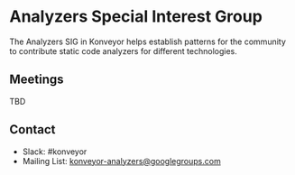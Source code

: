 # Analyzers Special Interest Group

The Analyzers SIG in Konveyor helps establish patterns for the community to contribute static code analyzers for different technologies. 

## Meetings

TBD

## Contact

- Slack: #konveyor
- Mailing List: [konveyor-analyzers@googlegroups.com](https://groups.google.com/u/1/g/konveyor-analyzers)

